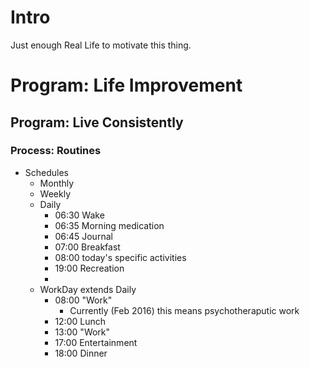 # Intro

Just enough Real Life to motivate this thing.

# Program: Life Improvement

## Program: Live Consistently

### Process: Routines

  - Schedules
    - Monthly
    - Weekly
    - Daily
      - 06:30 Wake
      - 06:35 Morning medication
      - 06:45 Journal
      - 07:00 Breakfast
      - 08:00 today's specific activities
      - 19:00 Recreation
      - 
    - WorkDay extends Daily
      - 08:00 "Work"
        - Currently (Feb 2016) this means psychotheraputic work
      - 12:00 Lunch
      - 13:00 "Work"
      - 17:00 Entertainment
      - 18:00 Dinner
